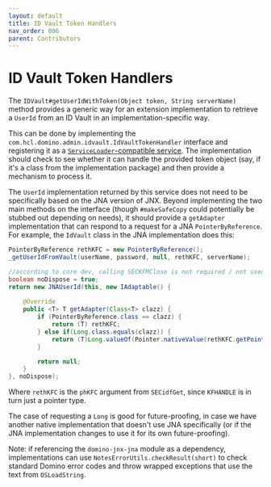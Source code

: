 ```yaml
---
layout: default
title: ID Vault Token Handlers
nav_order: 006
parent: Contributors
---
```

# ID Vault Token Handlers

The `IDVault#getUserIdWithToken(Object token, String serverName)` method provides a generic way for an extension implementation to retrieve a `UserId` from an ID Vault in an implementation-specific way.

This can be done by implementing the `com.hcl.domino.admin.idvault.IdVaultTokenHandler` interface and registering it as a [`ServiceLoader`-compatible service](https://www.baeldung.com/java-spi). The implementation should check to see whether it can handle the provided token object (say, if it's a class from the implementation package) and then provide a mechanism to process it.

The `UserId` implementation returned by this service does not need to be specifically based on the JNA version of JNX. Beyond implementing the two main methods on the interface (though `#makeSafeCopy` could potentially be stubbed out depending on needs), it should provide a `getAdapter` implementation that can respond to a request for a JNA `PointerByReference`. For example, the `IdVault` class in the JNA implementation does this:

```java
PointerByReference rethKFC = new PointerByReference();
_getUserIdFromVault(userName, password, null, rethKFC, serverName);

//according to core dev, calling SECKFMClose is not required / not used in core platform code.
boolean noDispose = true;
return new JNAUserId(this, new IAdaptable() {
	
	@Override
	public <T> T getAdapter(Class<T> clazz) {
		if (PointerByReference.class == clazz) {
			return (T) rethKFC;
		} else if(Long.class.equals(clazz)) {
			return (T)Long.valueOf(Pointer.nativeValue(rethKFC.getPointer()));
		}

		return null;
	}
}, noDispose);
```

Where `rethKFC` is the `phKFC` argument from `SECidfGet`, since `KFHANDLE` is in turn just a pointer type.

The case of requesting a `Long` is good for future-proofing, in case we have another native implementation that doesn't use JNA specifically (or if the JNA implementation changes to use it for its own future-proofing).

Note: if referencing the `domino-jnx-jna` module as a dependency, implementations can use `NotesErrorUtils.checkResult(short)` to check standard Domino error codes and throw wrapped exceptions that use the text from `OSLoadString`.
